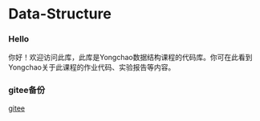 # Data-Structure

### Hello
你好！欢迎访问此库，此库是Yongchao数据结构课程的代码库。你可在此看到Yongchao关于此课程的作业代码、实验报告等内容。

### gitee备份
[gitee](https://gitee.com/LYC-wilson/Data_Structure)
